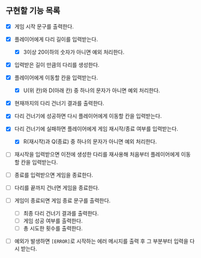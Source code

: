 ## 구현할 기능 목록

- [x] 게임 시작 문구를 출력한다.

- [x] 플레이어에게 다리 길이를 입력받는다.

  - [x] 3이상 20이하의 숫자가 아니면 예외 처리한다.

- [x] 입력받은 길이 만큼의 다리를 생성한다.

- [x] 플레이어에게 이동할 칸을 입력받는다.

  - [x] U(위 칸)와 D(아래 칸) 중 하나의 문자가 아니면 예외 처리한다.

- [x] 현재까지의 다리 건너기 결과를 출력한다.

- [x] 다리 건너기에 성공하면 다시 플레이어에게 이동할 칸을 입력받는다.

- [x] 다리 건너기에 실패하면 플레이어에게 게임 재시작/종료 여부를 입력받는다.

  - [x] R(재시작)과 Q(종료) 중 하나의 문자가 아니면 예외 처리한다.

- [ ] 재시작을 입력받으면 이전에 생성한 다리를 재사용해 처음부터 플레이어에게 이동할 칸을 입력받는다.

- [ ] 종료를 입력받으면 게임을 종료한다.

- [ ] 다리를 끝까지 건너면 게임을 종료한다.

- [ ] 게임이 종료되면 게임 종료 문구를 출력한다.

  - [ ] 최종 다리 건너기 결과를 출력한다.
  - [ ] 게임 성공 여부를 출력한다.
  - [ ] 총 시도한 횟수를 출력한다.

- [ ] 예외가 발생하면 `[ERROR]`로 시작하는 에러 메시지를 출력 후 그 부분부터 입력을 다시 받는다.
